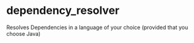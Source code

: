 dependency_resolver
===================

Resolves Dependencies in a language of your choice (provided that you choose Java)

